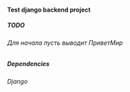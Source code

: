 #### Test django backend project
##### TODO
###### Для начала пусть выводит ПриветМир
##### Dependencies
###### Django

